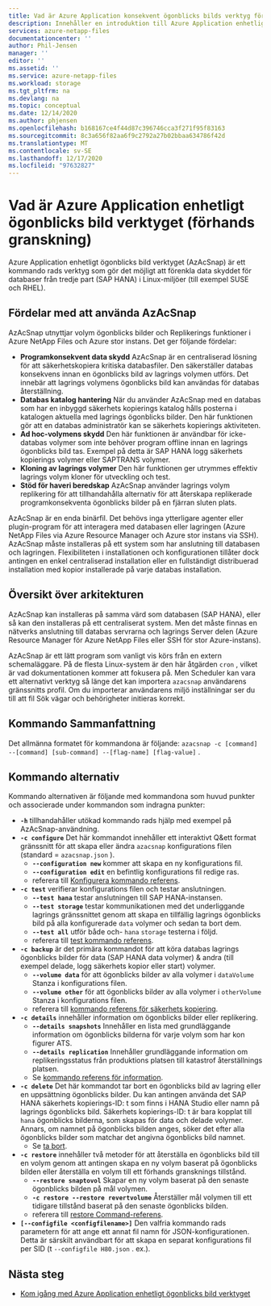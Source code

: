 ```yaml
---
title: Vad är Azure Application konsekvent ögonblicks bilds verktyg för Azure NetApp Files | Microsoft Docs
description: Innehåller en introduktion till Azure Application enhetligt ögonblicks bilds verktyg som du kan använda med Azure NetApp Files.
services: azure-netapp-files
documentationcenter: ''
author: Phil-Jensen
manager: ''
editor: ''
ms.assetid: ''
ms.service: azure-netapp-files
ms.workload: storage
ms.tgt_pltfrm: na
ms.devlang: na
ms.topic: conceptual
ms.date: 12/14/2020
ms.author: phjensen
ms.openlocfilehash: b168167ce4f44d87c396746cca3f271f95f83163
ms.sourcegitcommit: 8c3a656f82aa6f9c2792a27b02bbaa634786f42d
ms.translationtype: MT
ms.contentlocale: sv-SE
ms.lasthandoff: 12/17/2020
ms.locfileid: "97632827"
---
```

# <a name="what-is-azure-application-consistent-snapshot-tool-preview"></a>Vad är Azure Application enhetligt ögonblicks bild verktyget (förhands granskning)

Azure Application enhetligt ögonblicks bild verktyget (AzAcSnap) är ett kommando rads verktyg som gör det möjligt att förenkla data skyddet för databaser från tredje part (SAP HANA) i Linux-miljöer (till exempel SUSE och RHEL).  

## <a name="benefits-of-using-azacsnap"></a>Fördelar med att använda AzAcSnap

AzAcSnap utnyttjar volym ögonblicks bilder och Replikerings funktioner i Azure NetApp Files och Azure stor instans.  Det ger följande fördelar:

- **Programkonsekvent data skydd** AzAcSnap är en centraliserad lösning för att säkerhetskopiera kritiska databasfiler. Den säkerställer databas konsekvens innan en ögonblicks bild av lagrings volymen utförs. Det innebär att lagrings volymens ögonblicks bild kan användas för databas återställning.
- **Databas katalog hantering** När du använder AzAcSnap med en databas som har en inbyggd säkerhets kopierings katalog hålls posterna i katalogen aktuella med lagrings ögonblicks bilder.  Den här funktionen gör att en databas administratör kan se säkerhets kopierings aktiviteten.
- **Ad hoc-volymens skydd** Den här funktionen är användbar för icke-databas volymer som inte behöver program offline innan en lagrings ögonblicks bild tas.  Exempel på detta är SAP HANA logg säkerhets kopierings volymer eller SAPTRANS volymer.
- **Kloning av lagrings volymer** Den här funktionen ger utrymmes effektiv lagrings volym kloner för utveckling och test.
- **Stöd för haveri beredskap** AzAcSnap använder lagrings volym replikering för att tillhandahålla alternativ för att återskapa replikerade programkonsekventa ögonblicks bilder på en fjärran sluten plats.

AzAcSnap är en enda binärfil.  Det behövs inga ytterligare agenter eller plugin-program för att interagera med databasen eller lagringen (Azure NetApp Files via Azure Resource Manager och Azure stor instans via SSH).  AzAcSnap måste installeras på ett system som har anslutning till databasen och lagringen.  Flexibiliteten i installationen och konfigurationen tillåter dock antingen en enkel centraliserad installation eller en fullständigt distribuerad installation med kopior installerade på varje databas installation.

## <a name="architecture-overview"></a>Översikt över arkitekturen

AzAcSnap kan installeras på samma värd som databasen (SAP HANA), eller så kan den installeras på ett centraliserat system.  Men det måste finnas en nätverks anslutning till databas servrarna och lagrings Server delen (Azure Resource Manager för Azure NetApp Files eller SSH för stor Azure-instans).

AzAcSnap är ett lätt program som vanligt vis körs från en extern schemaläggare.  På de flesta Linux-system är den här åtgärden `cron` , vilket är vad dokumentationen kommer att fokusera på.  Men Scheduler kan vara ett alternativt verktyg så länge det kan importera `azacsnap` användarens gränssnitts profil.  Om du importerar användarens miljö inställningar ser du till att fil Sök vägar och behörigheter initieras korrekt.

## <a name="command-synopsis"></a>Kommando Sammanfattning

Det allmänna formatet för kommandona är följande: `azacsnap -c [command] --[command] [sub-command] --[flag-name] [flag-value]` .

## <a name="command-options"></a>Kommando alternativ

Kommando alternativen är följande med kommandona som huvud punkter och associerade under kommandon som indragna punkter:

- **`-h`** tillhandahåller utökad kommando rads hjälp med exempel på AzAcSnap-användning.
- **`-c configure`** Det här kommandot innehåller ett interaktivt Q&ett format gränssnitt för att skapa eller ändra `azacsnap` konfigurations filen (standard = `azacsnap.json` ).
  - **`--configuration new`** kommer att skapa en ny konfigurations fil.
  - **`--configuration edit`** en befintlig konfigurations fil redige ras.
  - referera till [Konfigurera kommando referens](azacsnap-cmd-ref-configure.md).
- **`-c test`** verifierar konfigurations filen och testar anslutningen.
  - **`--test hana`**  testar anslutningen till SAP HANA-instansen.
  - **`--test storage`** testar kommunikationen med det underliggande lagrings gränssnittet genom att skapa en tillfällig lagrings ögonblicks bild på alla konfigurerade `data` volymer och sedan ta bort dem.
  - **`--test all`** utför både och- `hana` `storage` testerna i följd.
  - referera till [test kommando referens](azacsnap-cmd-ref-test.md).
- **`-c backup`** är det primära kommandot för att köra databas lagrings ögonblicks bilder för data (SAP HANA data volymer) & andra (till exempel delade, logg säkerhets kopior eller start) volymer.
  - **`--volume data`** för att ögonblicks bilder av alla volymer i `dataVolume` Stanza i konfigurations filen.
  - **`--volume other`** för att ögonblicks bilder av alla volymer i `otherVolume` Stanza i konfigurations filen.
  - referera till [kommando referens för säkerhets kopiering](azacsnap-cmd-ref-backup.md).
- **`-c details`** innehåller information om ögonblicks bilder eller replikering.
  - **`--details snapshots`** Innehåller en lista med grundläggande information om ögonblicks bilderna för varje volym som har kon figurer ATS.
  - **`--details replication`** Innehåller grundläggande information om replikeringsstatus från produktions platsen till katastrof återställnings platsen.
  - Se [kommando referens för information](azacsnap-cmd-ref-details.md).
- **`-c delete`** Det här kommandot tar bort en ögonblicks bild av lagring eller en uppsättning ögonblicks bilder. Du kan antingen använda det SAP HANA säkerhets kopierings-ID: t som finns i HANA Studio eller namn på lagrings ögonblicks bild. Säkerhets kopierings-ID: t är bara kopplat till `hana` ögonblicks bilderna, som skapas för data och delade volymer. Annars, om namnet på ögonblicks bilden anges, söker det efter alla ögonblicks bilder som matchar det angivna ögonblicks bild namnet.
  - Se [ta bort](azacsnap-cmd-ref-delete.md).
- **`-c restore`** innehåller två metoder för att återställa en ögonblicks bild till en volym genom att antingen skapa en ny volym baserat på ögonblicks bilden eller återställa en volym till ett förhands gransknings tillstånd.
  - **`--restore snaptovol`** Skapar en ny volym baserat på den senaste ögonblicks bilden på mål volymen.
  - **`-c restore --restore revertvolume`** Återställer mål volymen till ett tidigare tillstånd baserat på den senaste ögonblicks bilden.
  - referera till [restore Command-referens](azacsnap-cmd-ref-restore.md).
- **`[--configfile <configfilename>]`** Den valfria kommando rads parametern för att ange ett annat fil namn för JSON-konfigurationen.  Detta är särskilt användbart för att skapa en separat konfigurations fil per SID (t `--configfile H80.json` . ex.).

## <a name="next-steps"></a>Nästa steg

- [Kom igång med Azure Application enhetligt ögonblicks bild verktyget](azacsnap-get-started.md)
